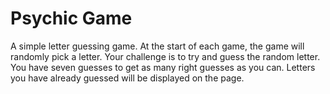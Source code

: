 # Psychic Game

A simple letter guessing game. At the start of each game, the game will randomly pick a letter. Your challenge is to try and guess the random letter. You have seven guesses to get as many right guesses as you can. Letters you have already guessed will be displayed on the page.
